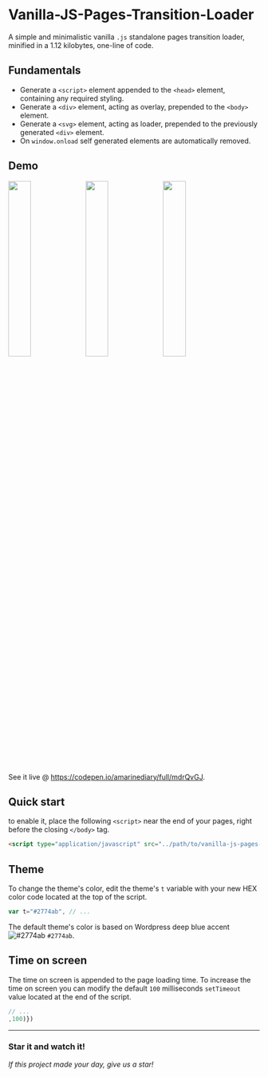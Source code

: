 # Vanilla-JS-Pages-Transition-Loader

A simple and minimalistic vanilla `.js` standalone pages transition loader, minified in a 1.12 kilobytes, one-line of code.

## Fundamentals

- Generate a `<script>` element appended to the `<head>` element, containing any required styling.
- Generate a `<div>` element, acting as overlay, prepended to the `<body>` element.
- Generate a `<svg>` element, acting as loader, prepended to the previously generated `<div>` element.
- On `window.onload` self generated elements are automatically removed.

## Demo

<img src="https://i.ibb.co/L68sYxD/Vanilla-js-pages-transitions-loader-ressource-1.gif" width="30%"></img>
<img src="https://i.ibb.co/ZH4PXWZ/vanilla-js-pages-transitions-loader-ressource-2.gif" width="30%"></img>
<img src="https://i.ibb.co/J7y9BYy/vanilla-js-pages-transitions-loader-ressource-3.gif" width="30%"></img>

See it live @ https://codepen.io/amarinediary/full/mdrQvGJ.

## Quick start

to enable it, place the following `<script>` near the end of your pages, right before the closing `</body>` tag.

```html
<script type="application/javascript" src="../path/to/vanilla-js-pages-transition-loader.min.js"></script>
```

## Theme

To change the theme's color, edit the theme's ` t ` variable with your new HEX color code located at the top of the script.

```js
var t="#2774ab", // ...
```

The default theme's color is based on Wordpress deep blue accent ![#2774ab](https://via.placeholder.com/15/2774ab/000000?text=+) `#2774ab`.

## Time on screen

The time on screen is appended to the page loading time. To increase the time on screen you can modify the default `100` milliseconds `setTimeout` value located at the end of the script.
```js
// ...
,100)})
```

___
### Star it and watch it! 

*If this project made your day, give us a star!*

